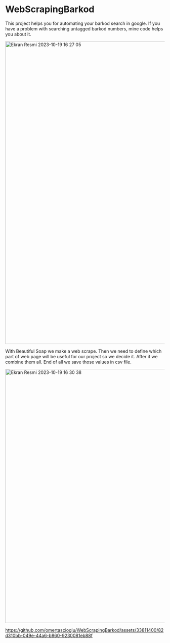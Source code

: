 # WebScrapingBarkod
This project helps you for automating your barkod search in google. If you have a problem with searching untagged barkod numbers, mine code helps you about it.

<img width="956" alt="Ekran Resmi 2023-10-19 16 27 05" src="https://github.com/omertascioglu/WebScrapingBarkod/assets/33811400/40bab455-3c30-45bd-8b75-af5860a12e06">

With Beautiful Soap we make a web scrape. Then we need to define which part of web page will be useful for our project so we decide it. After it we combine them all. End of all we save those values in csv file.

<img width="802" alt="Ekran Resmi 2023-10-19 16 30 38" src="https://github.com/omertascioglu/WebScrapingBarkod/assets/33811400/31886108-30b4-47ec-abda-fef6fcb2a02c">


https://github.com/omertascioglu/WebScrapingBarkod/assets/33811400/82d310bb-049e-44a6-b860-9230081eb88f

